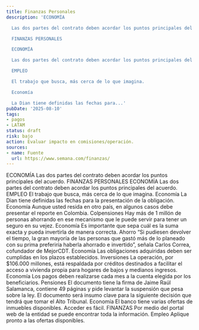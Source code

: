 ```yaml
---
title: Finanzas Personales
description: 'ECONOMÍA

  Las dos partes del contrato deben acordar los puntos principales del acuerdo.

  FINANZAS PERSONALES

  ECONOMÍA

  Las dos partes del contrato deben acordar los puntos principales del acuerdo.

  EMPLEO

  El trabajo que busca, más cerca de lo que imagina.

  Economía

  La Dian tiene definidas las fechas para...'
pubDate: '2025-08-10'
tags:
- pagos
- LATAM
status: draft
risk: bajo
action: Evaluar impacto en comisiones/operación.
sources:
- name: Fuente
  url: https://www.semana.com/finanzas/
---
```

ECONOMÍA
Las dos partes del contrato deben acordar los puntos principales del acuerdo.
FINANZAS PERSONALES
ECONOMÍA
Las dos partes del contrato deben acordar los puntos principales del acuerdo.
EMPLEO
El trabajo que busca, más cerca de lo que imagina.
Economía
La Dian tiene definidas las fechas para la presentación de la obligación.
Economía
Aunque usted resida en otro país, en algunos casos debe presentar el reporte en Colombia.
Colpensiones
Hay más de 1 millón de personas ahorrando en ese mecanismo que le puede servir para tener un seguro en su vejez.
Economía
Es importante que sepa cuál es la suma exacta y pueda invertirla de manera correcta.
Ahorro
“Si pudiesen devolver el tiempo, la gran mayoría de las personas que gastó más de lo planeado con su prima preferiría haberla ahorrado e invertido”, señala Carlos Correa, cofundador de MejorCDT.
Economía
Las obligaciones adquiridas deben ser cumplidas en los plazos establecidos.
Inversiones
La operación, por $106.000 millones, está respaldada por créditos destinados a facilitar el acceso a vivienda propia para hogares de bajos y medianos ingresos.
Economía
Los pagos deben realizarse cada mes a la cuenta elegida por los beneficiarios.
Pensiones
El documento tiene la firma de Jaime Raúl Salamanca, contiene 49 páginas y pide levantar la suspensión que pesa sobre la ley. El documento será insumo clave para la siguiente decisión que tendrá que tomar el Alto Tribunal.
Economía
El banco tiene varias ofertas de inmuebles disponibles. Acceder es fácil.
FINANZAS
Por medio del portal web de la entidad se puede encontrar toda la información.
Empleo
Aplique pronto a las ofertas disponibles.